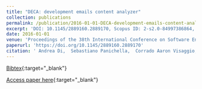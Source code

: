 ```yaml
---
title: "DECA: development emails content analyzer"
collection: publications
permalink: /publication/2016-01-01-DECA-development-emails-content-analyzer
excerpt: 'DOI: 10.1145/2889160.2889170, Scopus ID: 2-s2.0-84997386864, Cited by: 12'
date: 2016-01-01
venue: 'Proceedings of the 38th International Conference on Software Engineering, ICSE 2016, Austin, TX, USA, May 14-22, 2016 - Companion Volume'
paperurl: 'https://doi.org/10.1145/2889160.2889170'
citation: ' Andrea Di,  Sebastiano Panichella,  Corrado Aaron Visaggio,  Massimiliano Di Penta,  Gerardo Canfora,  Harald Gall, &quot;DECA: development emails content analyzer.&quot; Proceedings of the 38th International Conference on Software Engineering, ICSE 2016, Austin, TX, USA, May 14-22, 2016 - Companion Volume, 2016.'
---
```

[Bibtex](https://dblp.org/rec/bib/conf/icse/SorboPVPCG16){:target="_blank"}

[Access paper here](https://doi.org/10.1145/2889160.2889170){:target="_blank"}
